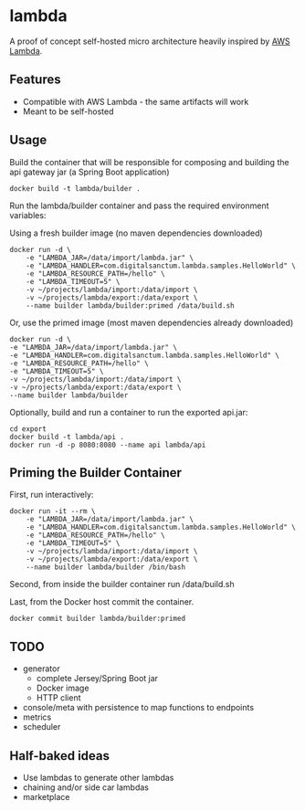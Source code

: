 
# lambda

A proof of concept self-hosted micro architecture heavily inspired by [AWS Lambda](https://aws.amazon.com/lambda/).

## Features
- Compatible with AWS Lambda - the same artifacts will work
- Meant to be self-hosted

## Usage

Build the container that will be responsible for composing and building the api gateway jar (a Spring Boot application)

    docker build -t lambda/builder .

Run the lambda/builder container and pass the required environment variables:

Using a fresh builder image (no maven dependencies downloaded)

    docker run -d \
        -e "LAMBDA_JAR=/data/import/lambda.jar" \
        -e "LAMBDA_HANDLER=com.digitalsanctum.lambda.samples.HelloWorld" \
        -e "LAMBDA_RESOURCE_PATH=/hello" \
        -e "LAMBDA_TIMEOUT=5" \
        -v ~/projects/lambda/import:/data/import \
        -v ~/projects/lambda/export:/data/export \
        --name builder lambda/builder:primed /data/build.sh

Or, use the primed image (most maven dependencies already downloaded)

    docker run -d \
    -e "LAMBDA_JAR=/data/import/lambda.jar" \
    -e "LAMBDA_HANDLER=com.digitalsanctum.lambda.samples.HelloWorld" \
    -e "LAMBDA_RESOURCE_PATH=/hello" \
    -e "LAMBDA_TIMEOUT=5" \
    -v ~/projects/lambda/import:/data/import \
    -v ~/projects/lambda/export:/data/export \
    --name builder lambda/builder


Optionally, build and run a container to run the exported api.jar:

    cd export
    docker build -t lambda/api .
    docker run -d -p 8080:8080 --name api lambda/api


## Priming the Builder Container

First, run interactively:

    docker run -it --rm \
        -e "LAMBDA_JAR=/data/import/lambda.jar" \
        -e "LAMBDA_HANDLER=com.digitalsanctum.lambda.samples.HelloWorld" \
        -e "LAMBDA_RESOURCE_PATH=/hello" \
        -e "LAMBDA_TIMEOUT=5" \
        -v ~/projects/lambda/import:/data/import \
        -v ~/projects/lambda/export:/data/export \
        --name builder lambda/builder /bin/bash

Second, from inside the builder container run /data/build.sh

Last, from the Docker host commit the container.

    docker commit builder lambda/builder:primed



## TODO
- generator
    - complete Jersey/Spring Boot jar
    - Docker image
    - HTTP client
- console/meta with persistence to map functions to endpoints    
- metrics
- scheduler

## Half-baked ideas
- Use lambdas to generate other lambdas
- chaining and/or side car lambdas
- marketplace

